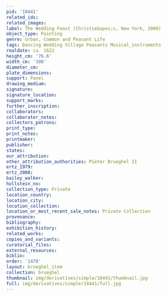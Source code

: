 ```yaml
---
pid: '18441'
related_ids: 
related_images: 
label: The Wedding Feast (Christie&apos;s, New York, 2000)
object_type: Painting
genre: Urban, Common and Peasant Life
tags: Dancing Wedding Village Peasants Musical_instruments
realdate: ca. 1622
height_cm: '76.6'
width_cm: '108'
diameter_cm: 
plate_dimensions: 
support: Panel
drawing_medium: 
signature: 
signature_location: 
support_marks: 
further_inscription: 
collaborators: 
collaborator_notes: 
collectors_patrons: 
print_type: 
print_notes: 
printmaker: 
publisher: 
states: 
our_attribution: 
other_attribution_authorities: Pieter Brueghel II
ertz_1979: 
ertz_2008: 
bailey_walker: 
hollstein_no: 
collection_type: Private
location_country: 
location_city: 
location_collection: 
location_or_most_recent_sale_notes: Private Collection
provenance: 
bibliography: 
exhibition_history: 
related_works: 
copies_and_variants: 
curatorial_files: 
external_resources: 
biblio: 
order: '1478'
layout: brueghel_item
collection: brueghel
thumbnail: img/derivatives/simple/18441/thumbnail.jpg
full: img/derivatives/simple/18441/full.jpg
---
```

